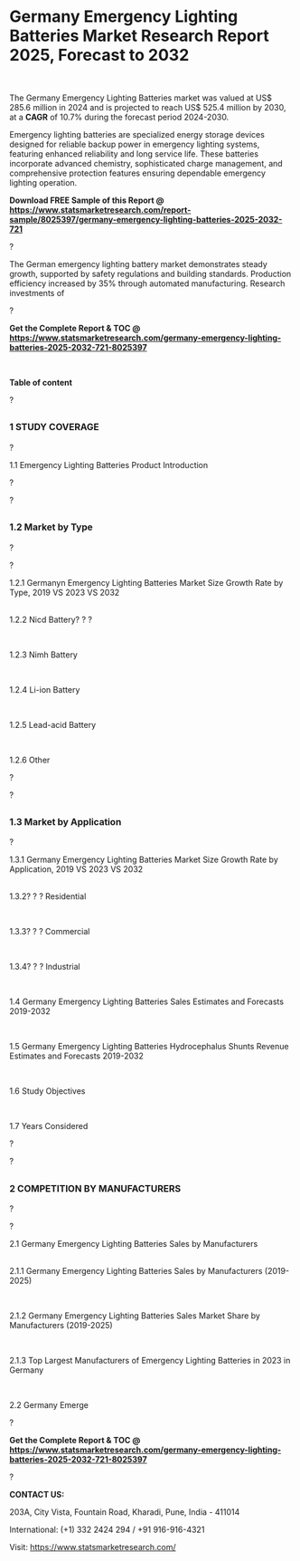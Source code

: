 <h1>Germany Emergency Lighting Batteries Market Research Report 2025, Forecast to 2032</h1><br/><p>The Germany Emergency Lighting Batteries market was valued at US$ 285.6 million in 2024 and is projected to reach US$ 525.4 million by 2030, at a <strong>CAGR</strong> of 10.7% during the forecast period 2024-2030.</p>
 
 
 
 <p>Emergency lighting batteries are specialized energy storage devices designed for reliable backup power in emergency lighting systems, featuring enhanced reliability and long service life. These batteries incorporate advanced chemistry, sophisticated charge management, and comprehensive protection features ensuring dependable emergency lighting operation.</p>
 
 
 
 <div><b>Download FREE Sample of this Report @ <a href="https://www.statsmarketresearch.com/download-free-sample/8025397/germany-emergency-lighting-batteries-2025-2032-721">https://www.statsmarketresearch.com/report-sample/8025397/germany-emergency-lighting-batteries-2025-2032-721</a></b></div>
 
 
 
 <p>? </p>
 
 
 
 <p>The German emergency lighting battery market demonstrates steady growth, supported by safety regulations and building standards. Production efficiency increased by 35% through automated manufacturing. Research investments of</p>
 
 
 
 <p>? </p>
 
 
 
 <div><b>Get the Complete Report & TOC @ <a href="https://www.statsmarketresearch.com/germany-emergency-lighting-batteries-2025-2032-721-8025397">https://www.statsmarketresearch.com/germany-emergency-lighting-batteries-2025-2032-721-8025397</a></b></div>
 
 
 
 <p><br />
 
 <b>Table of content</b></p>
 
 
 
 <p>? </p>
 
 
 
 <h2><span style="font-size:16px"><strong>1 STUDY COVERAGE</strong></span></h2>
 
 
 
 <p>? </p>
 
 
 
 <p>1.1 Emergency Lighting Batteries Product Introduction</p>
 
 
 
 <p>? </p>
 
 
 
 <p>? </p>
 
 
 
 <h2><span style="font-size:16px"><strong>1.2 Market by Type</strong></span></h2>
 
 
 
 <p>? </p>
 
 
 
 <p>? </p>
 
 
 
 <p>1.2.1 Germanyn Emergency Lighting Batteries Market Size Growth Rate by Type, 2019 VS 2023 VS 2032<br />
 
 <br />
 
 1.2.2 Nicd Battery? ? ? <br />
 
 <br />
 
 1.2.3 Nimh Battery<br />
 
 <br />
 
 1.2.4 Li-ion Battery<br />
 
 <br />
 
 1.2.5 Lead-acid Battery<br />
 
 <br />
 
 1.2.6 Other<br />
 
 ? </p>
 
 
 
 <p>? </p>
 
 
 
 <h2><span style="font-size:16px"><strong>1.3 Market by Application</strong></span></h2>
 
 
 
 <p>? </p>
 
 
 
 <p>1.3.1 Germany Emergency Lighting Batteries Market Size Growth Rate by Application, 2019 VS 2023 VS 2032<br />
 
 <br />
 
 1.3.2? ? ? Residential<br />
 
 <br />
 
 1.3.3? ? ? Commercial<br />
 
 <br />
 
 1.3.4? ? ? Industrial<br />
 
 <br />
 
 1.4 Germany Emergency Lighting Batteries Sales Estimates and Forecasts 2019-2032<br />
 
 <br />
 
 1.5 Germany Emergency Lighting Batteries Hydrocephalus Shunts Revenue Estimates and Forecasts 2019-2032<br />
 
 <br />
 
 1.6 Study Objectives<br />
 
 <br />
 
 1.7 Years Considered</p>
 
 
 
 <p>? </p>
 
 
 
 <p>? </p>
 
 
 
 <h2><span style="font-size:16px"><strong>2 COMPETITION BY MANUFACTURERS</strong></span></h2>
 
 
 
 <p>? </p>
 
 
 
 <p>? </p>
 
 
 
 <p>2.1 Germany Emergency Lighting Batteries Sales by Manufacturers<br />
 
 <br />
 
 2.1.1 Germany Emergency Lighting Batteries Sales by Manufacturers (2019-2025)<br />
 
 <br />
 
 2.1.2 Germany Emergency Lighting Batteries Sales Market Share by Manufacturers (2019-2025)<br />
 
 <br />
 
 2.1.3 Top Largest Manufacturers of Emergency Lighting Batteries in 2023 in Germany<br />
 
 <br />
 
 2.2 Germany Emerge</p>
 
 
 
 <p>? </p>
 
 
 
 <div><b>Get the Complete Report & TOC @ <a href="https://www.statsmarketresearch.com/germany-emergency-lighting-batteries-2025-2032-721-8025397">https://www.statsmarketresearch.com/germany-emergency-lighting-batteries-2025-2032-721-8025397</a></b></div>
 
 
 
 <p>? </p>
 
 
 
 <p><b>CONTACT US:</b><br />
 
 203A, City Vista, Fountain Road, Kharadi, Pune, India - 411014<br />
 
 International: (+1) 332 2424 294 / +91 916-916-4321<br />
 
 Visit: <a href="https://www.statsmarketresearch.com/">https://www.statsmarketresearch.com/</a></p>